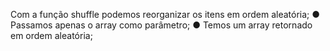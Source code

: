Com a função shuffle podemos reorganizar os itens em ordem aleatória; ● Passamos apenas o array como parâmetro; ● Temos um array retornado em ordem aleatória;